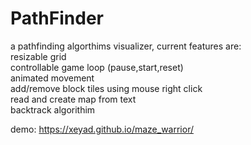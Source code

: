 # PathFinder

a pathfinding algorthims visualizer, current features are:  
resizable grid   
controllable game loop (pause,start,reset)  
animated movement  
add/remove block tiles using mouse right click  
read and create map from text  
backtrack algorithim  

demo: https://xeyad.github.io/maze_warrior/
